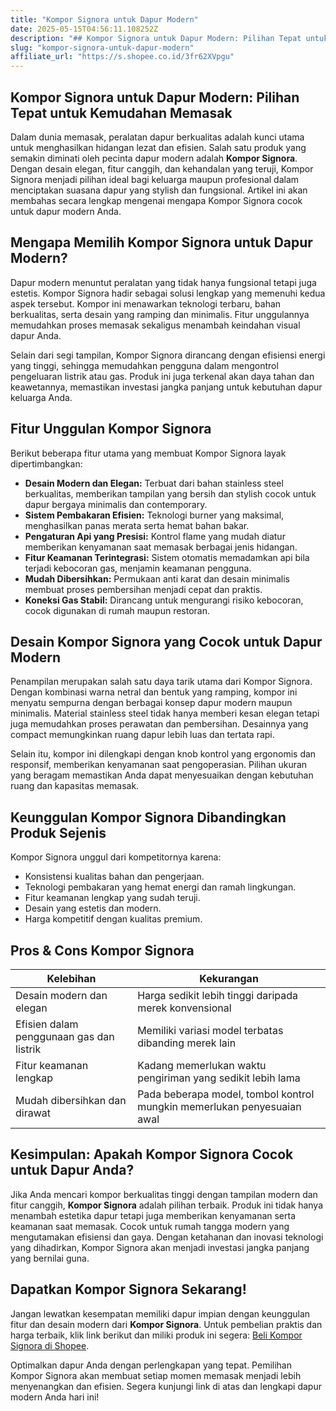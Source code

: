 ```yaml
---
title: "Kompor Signora untuk Dapur Modern"
date: 2025-05-15T04:56:11.108252Z
description: "## Kompor Signora untuk Dapur Modern: Pilihan Tepat untuk Kemudahan Memasak..."
slug: "kompor-signora-untuk-dapur-modern"
affiliate_url: "https://s.shopee.co.id/3fr62XVpgu"
---
```

## Kompor Signora untuk Dapur Modern: Pilihan Tepat untuk Kemudahan Memasak

Dalam dunia memasak, peralatan dapur berkualitas adalah kunci utama untuk menghasilkan hidangan lezat dan efisien. Salah satu produk yang semakin diminati oleh pecinta dapur modern adalah **Kompor Signora**. Dengan desain elegan, fitur canggih, dan kehandalan yang teruji, Kompor Signora menjadi pilihan ideal bagi keluarga maupun profesional dalam menciptakan suasana dapur yang stylish dan fungsional. Artikel ini akan membahas secara lengkap mengenai mengapa Kompor Signora cocok untuk dapur modern Anda.

## Mengapa Memilih Kompor Signora untuk Dapur Modern?

Dapur modern menuntut peralatan yang tidak hanya fungsional tetapi juga estetis. Kompor Signora hadir sebagai solusi lengkap yang memenuhi kedua aspek tersebut. Kompor ini menawarkan teknologi terbaru, bahan berkualitas, serta desain yang ramping dan minimalis. Fitur unggulannya memudahkan proses memasak sekaligus menambah keindahan visual dapur Anda.

Selain dari segi tampilan, Kompor Signora dirancang dengan efisiensi energi yang tinggi, sehingga memudahkan pengguna dalam mengontrol pengeluaran listrik atau gas. Produk ini juga terkenal akan daya tahan dan keawetannya, memastikan investasi jangka panjang untuk kebutuhan dapur keluarga Anda.

## Fitur Unggulan Kompor Signora

Berikut beberapa fitur utama yang membuat Kompor Signora layak dipertimbangkan:

- **Desain Modern dan Elegan:** Terbuat dari bahan stainless steel berkualitas, memberikan tampilan yang bersih dan stylish cocok untuk dapur bergaya minimalis dan contemporary.
- **Sistem Pembakaran Efisien:** Teknologi burner yang maksimal, menghasilkan panas merata serta hemat bahan bakar.
- **Pengaturan Api yang Presisi:** Kontrol flame yang mudah diatur memberikan kenyamanan saat memasak berbagai jenis hidangan.
- **Fitur Keamanan Terintegrasi:** Sistem otomatis memadamkan api bila terjadi kebocoran gas, menjamin keamanan pengguna.
- **Mudah Dibersihkan:** Permukaan anti karat dan desain minimalis membuat proses pembersihan menjadi cepat dan praktis.
- **Koneksi Gas Stabil:** Dirancang untuk mengurangi risiko kebocoran, cocok digunakan di rumah maupun restoran.

## Desain Kompor Signora yang Cocok untuk Dapur Modern

Penampilan merupakan salah satu daya tarik utama dari Kompor Signora. Dengan kombinasi warna netral dan bentuk yang ramping, kompor ini menyatu sempurna dengan berbagai konsep dapur modern maupun minimalis. Material stainless steel tidak hanya memberi kesan elegan tetapi juga memudahkan proses perawatan dan pembersihan. Desainnya yang compact memungkinkan ruang dapur lebih luas dan tertata rapi.

Selain itu, kompor ini dilengkapi dengan knob kontrol yang ergonomis dan responsif, memberikan kenyamanan saat pengoperasian. Pilihan ukuran yang beragam memastikan Anda dapat menyesuaikan dengan kebutuhan ruang dan kapasitas memasak.

## Keunggulan Kompor Signora Dibandingkan Produk Sejenis

Kompor Signora unggul dari kompetitornya karena:

- Konsistensi kualitas bahan dan pengerjaan.
- Teknologi pembakaran yang hemat energi dan ramah lingkungan.
- Fitur keamanan lengkap yang sudah teruji.
- Desain yang estetis dan modern.
- Harga kompetitif dengan kualitas premium.

## Pros & Cons Kompor Signora

| Kelebihan | Kekurangan |
| --- | --- |
| Desain modern dan elegan | Harga sedikit lebih tinggi daripada merek konvensional |
| Efisien dalam penggunaan gas dan listrik | Memiliki variasi model terbatas dibanding merek lain |
| Fitur keamanan lengkap | Kadang memerlukan waktu pengiriman yang sedikit lebih lama |
| Mudah dibersihkan dan dirawat | Pada beberapa model, tombol kontrol mungkin memerlukan penyesuaian awal |

## Kesimpulan: Apakah Kompor Signora Cocok untuk Dapur Anda?

Jika Anda mencari kompor berkualitas tinggi dengan tampilan modern dan fitur canggih, **Kompor Signora** adalah pilihan terbaik. Produk ini tidak hanya menambah estetika dapur tetapi juga memberikan kenyamanan serta keamanan saat memasak. Cocok untuk rumah tangga modern yang mengutamakan efisiensi dan gaya. Dengan ketahanan dan inovasi teknologi yang dihadirkan, Kompor Signora akan menjadi investasi jangka panjang yang bernilai guna.

## Dapatkan Kompor Signora Sekarang!

Jangan lewatkan kesempatan memiliki dapur impian dengan keunggulan fitur dan desain modern dari **Kompor Signora**. Untuk pembelian praktis dan harga terbaik, klik link berikut dan miliki produk ini segera: [Beli Kompor Signora di Shopee](https://s.shopee.co.id/3fr62XVpgu).

Optimalkan dapur Anda dengan perlengkapan yang tepat. Pemilihan Kompor Signora akan membuat setiap momen memasak menjadi lebih menyenangkan dan efisien. Segera kunjungi link di atas dan lengkapi dapur modern Anda hari ini!